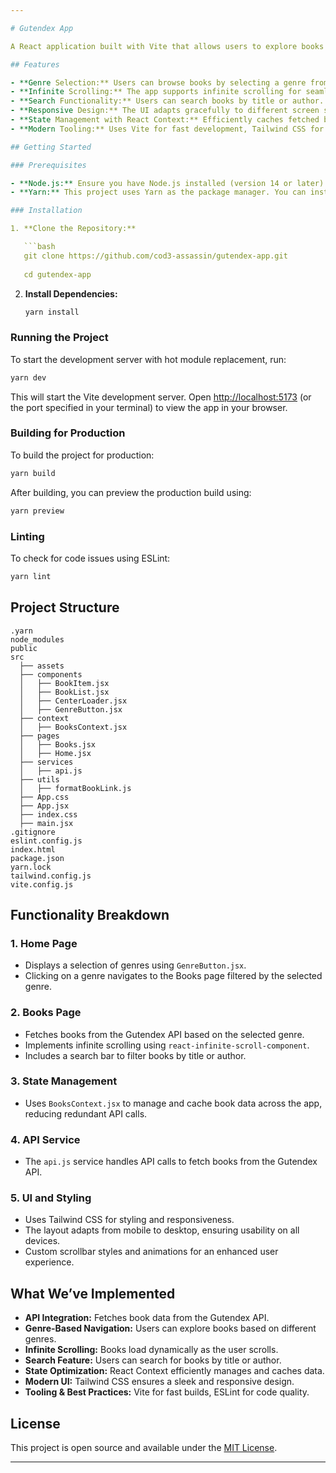```yaml
---

# Gutendex App

A React application built with Vite that allows users to explore books from the Gutendex API. The app features genre selection, infinite scrolling, search functionality, and uses React Context for state management. The project also leverages Tailwind CSS for styling and ESLint for code quality.

## Features

- **Genre Selection:** Users can browse books by selecting a genre from the home screen.
- **Infinite Scrolling:** The app supports infinite scrolling for seamless book browsing.
- **Search Functionality:** Users can search books by title or author.
- **Responsive Design:** The UI adapts gracefully to different screen sizes, from mobile to desktop.
- **State Management with React Context:** Efficiently caches fetched book data to reduce redundant API calls.
- **Modern Tooling:** Uses Vite for fast development, Tailwind CSS for styling, and ESLint for code quality.

## Getting Started

### Prerequisites

- **Node.js:** Ensure you have Node.js installed (version 14 or later).
- **Yarn:** This project uses Yarn as the package manager. You can install Yarn from [here](https://classic.yarnpkg.com/en/docs/install).

### Installation

1. **Clone the Repository:**

   ```bash
   git clone https://github.com/cod3-assassin/gutendex-app.git
   
   cd gutendex-app
   ```

2. **Install Dependencies:**

   ```bash
   yarn install
   ```

### Running the Project

To start the development server with hot module replacement, run:

```bash
yarn dev
```

This will start the Vite development server. Open [http://localhost:5173](http://localhost:5173) (or the port specified in your terminal) to view the app in your browser.

### Building for Production

To build the project for production:

```bash
yarn build
```

After building, you can preview the production build using:

```bash
yarn preview
```

### Linting

To check for code issues using ESLint:

```bash
yarn lint
```

## Project Structure

```
.yarn
node_modules
public
src
  ├── assets
  ├── components
  │   ├── BookItem.jsx
  │   ├── BookList.jsx
  │   ├── CenterLoader.jsx
  │   ├── GenreButton.jsx
  ├── context
  │   ├── BooksContext.jsx
  ├── pages
  │   ├── Books.jsx
  │   ├── Home.jsx
  ├── services
  │   ├── api.js
  ├── utils
  │   ├── formatBookLink.js
  ├── App.css
  ├── App.jsx
  ├── index.css
  ├── main.jsx
.gitignore
eslint.config.js
index.html
package.json
yarn.lock
tailwind.config.js
vite.config.js
```

## Functionality Breakdown

### **1. Home Page**
- Displays a selection of genres using `GenreButton.jsx`.
- Clicking on a genre navigates to the Books page filtered by the selected genre.

### **2. Books Page**
- Fetches books from the Gutendex API based on the selected genre.
- Implements infinite scrolling using `react-infinite-scroll-component`.
- Includes a search bar to filter books by title or author.

### **3. State Management**
- Uses `BooksContext.jsx` to manage and cache book data across the app, reducing redundant API calls.

### **4. API Service**
- The `api.js` service handles API calls to fetch books from the Gutendex API.

### **5. UI and Styling**
- Uses Tailwind CSS for styling and responsiveness.
- The layout adapts from mobile to desktop, ensuring usability on all devices.
- Custom scrollbar styles and animations for an enhanced user experience.

## What We’ve Implemented

- **API Integration:** Fetches book data from the Gutendex API.
- **Genre-Based Navigation:** Users can explore books based on different genres.
- **Infinite Scrolling:** Books load dynamically as the user scrolls.
- **Search Feature:** Users can search for books by title or author.
- **State Optimization:** React Context efficiently manages and caches data.
- **Modern UI:** Tailwind CSS ensures a sleek and responsive design.
- **Tooling & Best Practices:** Vite for fast builds, ESLint for code quality.

## License

This project is open source and available under the [MIT License](LICENSE).

---
```


